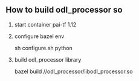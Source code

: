 ## How to build odl_processor so

1. start container pai-tf 1.12

2. configure bazel env

   sh configure.sh python

3. build odl_processor library
  
   bazel build //odl_processor/libodl_processor.so
